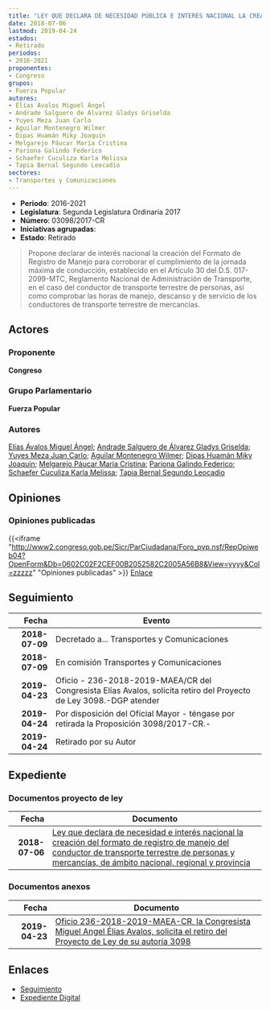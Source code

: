 ```yaml
---
title: "LEY QUE DECLARA DE NECESIDAD PÚBLICA E INTERÉS NACIONAL LA CREACIÓN DEL FORMATO DE REGISTRO DE MANEJO DEL CONDUCTOR DE TRANSPORTE TERRESTRE DE PERSONAS Y MERCANCÍAS DE ÁMBITO NACIONAL, REGIONAL Y PROVINCIAL"
date: 2018-07-06
lastmod: 2019-04-24
estados:
- Retirado
periodos:
- 2016-2021
proponentes:
- Congreso
grupos:
- Fuerza Popular
autores:
- Elías Ávalos Miguel Ángel
- Andrade Salguero de Álvarez Gladys Griselda
- Yuyes Meza Juan Carlo
- Aguilar Montenegro Wilmer
- Dipas Huamán Miky Joaquín
- Melgarejo Páucar María Cristina
- Pariona Galindo Federico
- Schaefer Cuculiza Karla Melissa
- Tapia Bernal Segundo Leocadio
sectores:
- Transportes y Comunicaciones
---
```

- **Periodo**: 2016-2021
- **Legislatura**: Segunda Legislatura Ordinaria 2017
- **Número**: 03098/2017-CR
- **Iniciativas agrupadas**: 
- **Estado**: Retirado

> Propone declarar de interés nacional la creación del Formato de Registro de Manejo para corroborar el cumplimiento de la jornada máxima de conducción, establecido en el Artículo 30 del D.S. 017-2099-MTC, Reglamento Nacional de Administración de Transporte, en el caso del conductor de transporte terrestre de personas, así como comprobar las horas de manejo, descanso y de servicio de los conductores de transporte terrestre de mercancías.


## Actores

### Proponente

**Congreso**

### Grupo Parlamentario

**Fuerza Popular**

### Autores

[Elías Ávalos Miguel Ángel](mailto:mailto:melias@congreso.gob.pe); [Andrade Salguero de Álvarez Gladys Griselda](mailto:mailto:gandrade@congreso.gob.pe); [Yuyes Meza Juan Carlo](mailto:mailto:jyuyes@congreso.gob.pe); [Aguilar Montenegro Wilmer](mailto:mailto:waguilar@congreso.gob.pe); [Dipas Huamán Miky Joaquín](mailto:mailto:mdipas@congreso.gob.pe); [Melgarejo Páucar María Cristina](mailto:mailto:mmelgarejo@congreso.gob.pe); [Pariona Galindo Federico](mailto:mailto:fpariona@congreso.gob.pe); [Schaefer Cuculiza Karla Melissa](mailto:mailto:kschaefer@congreso.gob.pe); [Tapia Bernal Segundo Leocadio](mailto:mailto:stapia@congreso.gob.pe)

## Opiniones

### Opiniones publicadas

{{<iframe "http://www2.congreso.gob.pe/Sicr/ParCiudadana/Foro_pvp.nsf/RepOpiweb04?OpenForm&Db=0602C02F2CEF00B2052582C2005A56B8&View=yyyy&Col=zzzzz" "Opiniones publicadas" >}}
[Enlace](http://www2.congreso.gob.pe/Sicr/ParCiudadana/Foro_pvp.nsf/RepOpiweb04?OpenForm&Db=0602C02F2CEF00B2052582C2005A56B8&View=yyyy&Col=zzzzz)


## Seguimiento

| Fecha | Evento |
|------:|--------|
| **2018-07-09** | Decretado a... Transportes y Comunicaciones |
| **2018-07-09** | En comisión Transportes y Comunicaciones |
| **2019-04-23** | Oficio - 236-2018-2019-MAEA/CR del Congresista Elías Avalos, solicita retiro del Proyecto de Ley 3098.-DGP atender |
| **2019-04-24** | Por disposición del Oficial Mayor - téngase por retirada la Proposición 3098/2017-CR.- |
| **2019-04-24** | Retirado por su Autor |

## Expediente

### Documentos proyecto de ley

| Fecha | Documento |
|------:|-----------|
| **2018-07-06** | [Ley que declara de necesidad e interés nacional la creación del formato de registro de manejo del conductor de transporte terrestre de personas y mercancías, de ámbito nacional, regional y provincia](http://www.leyes.congreso.gob.pe/Documentos/2016_2021/Proyectos_de_Ley_y_de_Resoluciones_Legislativas/PL0309820180706..pdf) |

### Documentos anexos

| Fecha | Documento |
|------:|-----------|
| **2019-04-23** | [Oficio 236-2018-2019-MAEA-CR, la Congresista Miguel Angel Élias Avalos, solicita el retiro del Proyecto de Ley de su autoría 3098](http://www.leyes.congreso.gob.pe/Documentos/2016_2021/Retiro_de_Proyecto/OFICIO-236-2018-2019-MAEA-CR.pdf) |

## Enlaces

- [Seguimiento](http://www2.congreso.gob.pe/Sicr/TraDocEstProc/CLProLey2016.nsf/f7fff46988ca05b1052578e100829cc7/407db13131176b84052582c200727e90?OpenDocument)
- [Expediente Digital](http://www2.congreso.gob.pe/Sicr/TraDocEstProc/CLProLey2016.nsf/f7fff46988ca05b1052578e100829cc7/407db13131176b84052582c200727e90?OpenDocument&Click=05257FB7005EB655.eb71d0cf91d8294e05256cdf006b5706/$Body/0.1C6C)

